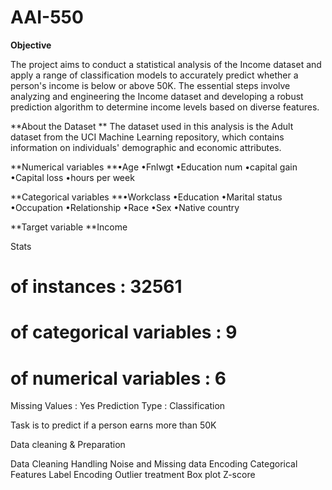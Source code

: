 # AAI-550

**Objective**

The project aims to conduct a statistical analysis of the Income dataset and apply a range of classification models to accurately predict whether a person's income is below or above 50K. The essential steps involve analyzing and engineering the Income dataset and developing a robust prediction algorithm to determine income levels based on diverse features.

**About the Dataset
**
The dataset used in this analysis is the Adult dataset from the UCI Machine Learning repository, which contains information on individuals' demographic and economic attributes.

**Numerical variables
**•Age
•Fnlwgt
•Education num
•capital gain
•Capital loss
•hours per week

**Categorical variables
**•Workclass
•Education
•Marital status
•Occupation
•Relationship
•Race
•Sex
•Native country

**Target variable
**Income

Stats

# of instances		: 32561
# of categorical variables	: 9
# of numerical variables	: 6
Missing Values		: Yes
Prediction Type		: Classification

Task is to predict if a person earns more than 50K

Data cleaning & Preparation

Data Cleaning
Handling Noise and Missing data
Encoding Categorical Features
Label Encoding
Outlier treatment
Box plot
Z-score





